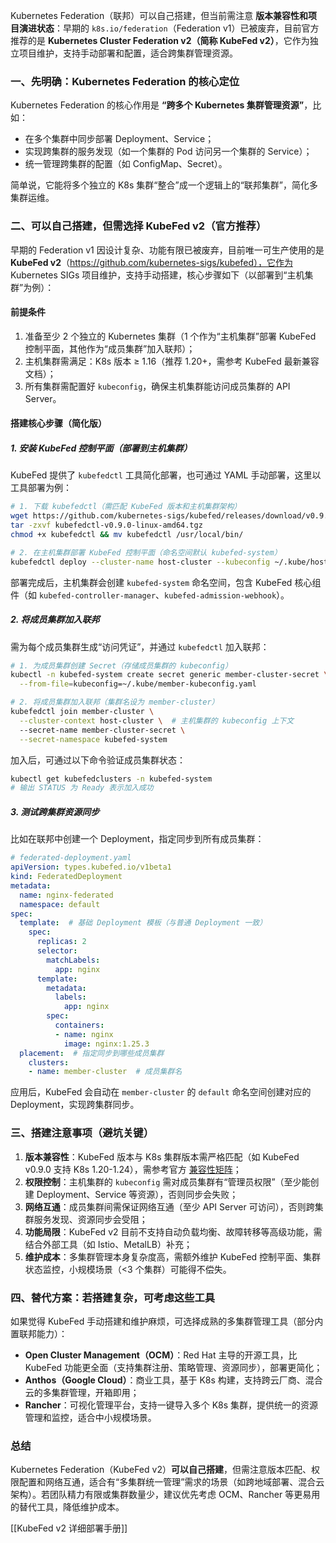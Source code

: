 Kubernetes Federation（联邦）可以自己搭建，但当前需注意 **版本兼容性和项目演进状态**：早期的 `k8s.io/federation`（Federation v1）已被废弃，目前官方推荐的是 **Kubernetes Cluster Federation v2（简称 KubeFed v2）**，它作为独立项目维护，支持手动部署和配置，适合跨集群管理资源。


### 一、先明确：Kubernetes Federation 的核心定位
Kubernetes Federation 的核心作用是 **“跨多个 Kubernetes 集群管理资源”**，比如：
- 在多个集群中同步部署 Deployment、Service；
- 实现跨集群的服务发现（如一个集群的 Pod 访问另一个集群的 Service）；
- 统一管理跨集群的配置（如 ConfigMap、Secret）。

简单说，它能将多个独立的 K8s 集群“整合”成一个逻辑上的“联邦集群”，简化多集群运维。


### 二、可以自己搭建，但需选择 KubeFed v2（官方推荐）
早期的 Federation v1 因设计复杂、功能有限已被废弃，目前唯一可生产使用的是 **KubeFed v2**（https://github.com/kubernetes-sigs/kubefed），它作为 Kubernetes SIGs 项目维护，支持手动搭建，核心步骤如下（以部署到“主机集群”为例）：


#### 前提条件
1. 准备至少 2 个独立的 Kubernetes 集群（1 个作为“主机集群”部署 KubeFed 控制平面，其他作为“成员集群”加入联邦）；
2. 主机集群需满足：K8s 版本 ≥ 1.16（推荐 1.20+，需参考 KubeFed 最新兼容文档）；
3. 所有集群需配置好 `kubeconfig`，确保主机集群能访问成员集群的 API Server。


#### 搭建核心步骤（简化版）
##### 1. 安装 KubeFed 控制平面（部署到主机集群）
KubeFed 提供了 `kubefedctl` 工具简化部署，也可通过 YAML 手动部署，这里以工具部署为例：
```bash
# 1. 下载 kubefedctl（需匹配 KubeFed 版本和主机集群架构）
wget https://github.com/kubernetes-sigs/kubefed/releases/download/v0.9.0/kubefedctl-v0.9.0-linux-amd64.tgz
tar -zxvf kubefedctl-v0.9.0-linux-amd64.tgz
chmod +x kubefedctl && mv kubefedctl /usr/local/bin/

# 2. 在主机集群部署 KubeFed 控制平面（命名空间默认 kubefed-system）
kubefedctl deploy --cluster-name host-cluster --kubeconfig ~/.kube/host-kubeconfig.yaml
```
部署完成后，主机集群会创建 `kubefed-system` 命名空间，包含 KubeFed 核心组件（如 `kubefed-controller-manager`、`kubefed-admission-webhook`）。

##### 2. 将成员集群加入联邦
需为每个成员集群生成“访问凭证”，并通过 `kubefedctl` 加入联邦：
```bash
# 1. 为成员集群创建 Secret（存储成员集群的 kubeconfig）
kubectl -n kubefed-system create secret generic member-cluster-secret \
  --from-file=kubeconfig=~/.kube/member-kubeconfig.yaml

# 2. 将成员集群加入联邦（集群名设为 member-cluster）
kubefedctl join member-cluster \
  --cluster-context host-cluster \  # 主机集群的 kubeconfig 上下文
  --secret-name member-cluster-secret \
  --secret-namespace kubefed-system
```
加入后，可通过以下命令验证成员集群状态：
```bash
kubectl get kubefedclusters -n kubefed-system
# 输出 STATUS 为 Ready 表示加入成功
```

##### 3. 测试跨集群资源同步
比如在联邦中创建一个 Deployment，指定同步到所有成员集群：
```yaml
# federated-deployment.yaml
apiVersion: types.kubefed.io/v1beta1
kind: FederatedDeployment
metadata:
  name: nginx-federated
  namespace: default
spec:
  template:  # 基础 Deployment 模板（与普通 Deployment 一致）
    spec:
      replicas: 2
      selector:
        matchLabels:
          app: nginx
      template:
        metadata:
          labels:
            app: nginx
        spec:
          containers:
          - name: nginx
            image: nginx:1.25.3
  placement:  # 指定同步到哪些成员集群
    clusters:
    - name: member-cluster  # 成员集群名
```
应用后，KubeFed 会自动在 `member-cluster` 的 `default` 命名空间创建对应的 Deployment，实现跨集群同步。


### 三、搭建注意事项（避坑关键）
1. **版本兼容性**：KubeFed 版本与 K8s 集群版本需严格匹配（如 KubeFed v0.9.0 支持 K8s 1.20-1.24），需参考官方 [兼容性矩阵](https://github.com/kubernetes-sigs/kubefed#compatibility-matrix)；
2. **权限控制**：主机集群的 `kubeconfig` 需对成员集群有“管理员权限”（至少能创建 Deployment、Service 等资源），否则同步会失败；
3. **网络互通**：成员集群间需保证网络互通（至少 API Server 可访问），否则跨集群服务发现、资源同步会受阻；
4. **功能局限**：KubeFed v2 目前不支持自动负载均衡、故障转移等高级功能，需结合外部工具（如 Istio、MetalLB）补充；
5. **维护成本**：多集群管理本身复杂度高，需额外维护 KubeFed 控制平面、集群状态监控，小规模场景（<3 个集群）可能得不偿失。


### 四、替代方案：若搭建复杂，可考虑这些工具
如果觉得 KubeFed 手动搭建和维护麻烦，可选择成熟的多集群管理工具（部分内置联邦能力）：
- **Open Cluster Management（OCM）**：Red Hat 主导的开源工具，比 KubeFed 功能更全面（支持集群注册、策略管理、资源同步），部署更简化；
- **Anthos（Google Cloud）**：商业工具，基于 K8s 构建，支持跨云厂商、混合云的多集群管理，开箱即用；
- **Rancher**：可视化管理平台，支持一键导入多个 K8s 集群，提供统一的资源管理和监控，适合中小规模场景。


### 总结
Kubernetes Federation（KubeFed v2）**可以自己搭建**，但需注意版本匹配、权限配置和网络互通，适合有“多集群统一管理”需求的场景（如跨地域部署、混合云架构）。若团队精力有限或集群数量少，建议优先考虑 OCM、Rancher 等更易用的替代工具，降低维护成本。

[[KubeFed v2 详细部署手册]]